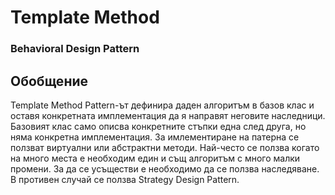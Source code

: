 # Template Method
### Behavioral Design Pattern

## Обобщение
Template Method Pattern-ът дефинира даден алгоритъм в базов клас и оставя конкретната имплементация да я направят неговите наследници.
Базовият клас само описва конкретните стъпки една след друга, но няма конкретна имплементация.
За имлементиране на патерна се ползват виртуални или абстрактни методи.
Най-често се ползва когато на много места е необходим един и същ алгоритъм с много малки промени.
За да се усъществи е необходимо да се ползва наследяване. В противен случай се ползва Strategy Design Pattern.


